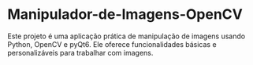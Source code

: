 # Manipulador-de-Imagens-OpenCV
Este projeto é uma aplicação prática de manipulação de imagens usando Python, OpenCV e pyQt6. Ele oferece funcionalidades básicas e personalizáveis para trabalhar com imagens.
